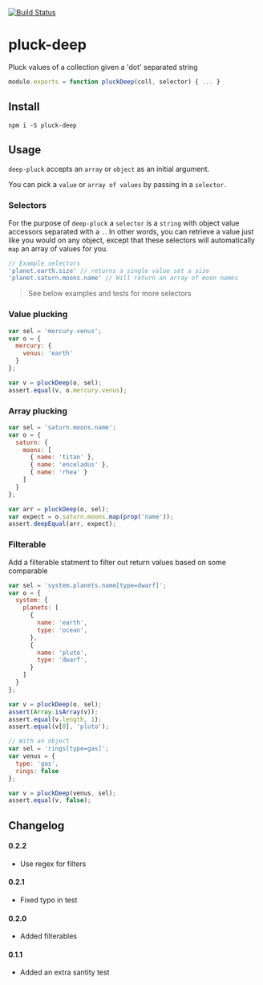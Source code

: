 [![Build Status](https://travis-ci.org/landau/pluck-deep.svg)](https://travis-ci.org/landau/pluck-deep)

pluck-deep
==========

Pluck values of a collection given a 'dot' separated string

```js
module.exports = function pluckDeep(coll, selector) { ... }
```

## Install

`npm i -S pluck-deep`

## Usage

`deep-pluck` accepts an `array` or `object` as an initial argument.

You can pick a `value` or `array of values` by passing in a `selector`.

### Selectors

For the purpose of `deep-pluck` a `selector` is a `string` with object
value accessors separated with a `.`. In other words, you can retrieve
a value just like you would on any object, except that these selectors
will automatically `map` an array of values for you.

```js
// Example selectors
'planet.earth.size' // returns a single value set a size
'planet.saturn.moons.name' // Will return an array of moon names
```

> See below examples and tests for more selectors

### Value plucking

```js
var sel = 'mercury.venus';
var o = {
  mercury: {
    venus: 'earth'
  }
};

var v = pluckDeep(o, sel);
assert.equal(v, o.mercury.venus);
```

### Array plucking

```js
var sel = 'saturn.moons.name';
var o = {
  saturn: {
    moons: [
      { name: 'titan' },
      { name: 'enceladus' },
      { name: 'rhea' }
    ]
  }
};

var arr = pluckDeep(o, sel);
var expect = o.saturn.moons.map(prop('name'));
assert.deepEqual(arr, expect);
```

### Filterable

Add a filterable statment to filter out return values based on some comparable

```js
var sel = 'system.planets.name[type=dwarf]';
var o = {
  system: {
    planets: [
      {
        name: 'earth',
        type: 'ocean',
      },
      {
        name: 'pluto',
        type: 'dwarf',
      }
    ]
  }
};

var v = pluckDeep(o, sel);
assert(Array.isArray(v));
assert.equal(v.length, 1);
assert.equal(v[0], 'pluto');

// With an object
var sel = 'rings[type=gas]';
var venus = {
  type: 'gas',
  rings: false
};

var v = pluckDeep(venus, sel);
assert.equal(v, false);
```

## Changelog

#### 0.2.2
- Use regex for filters

#### 0.2.1
- Fixed typo in test

#### 0.2.0
- Added filterables

#### 0.1.1
- Added an extra santity test
